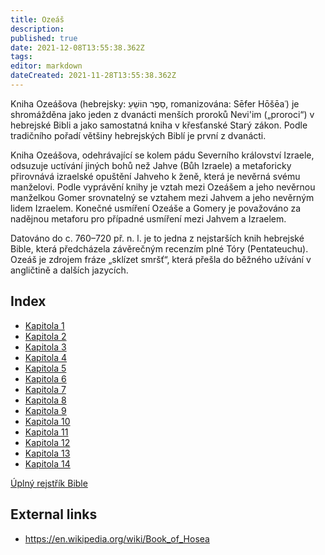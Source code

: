 ```yaml
---
title: Ozeáš
description: 
published: true
date: 2021-12-08T13:55:38.362Z
tags: 
editor: markdown
dateCreated: 2021-11-28T13:55:38.362Z
---
```


Kniha Ozeášova (hebrejsky: סֵפֶר הוֹשֵׁעַ, romanizována: Sēfer Hōšēaʿ) je shromážděna jako jeden z dvanácti menších proroků Nevi'im („proroci“) v hebrejské Bibli a jako samostatná kniha v křesťanské Starý zákon. Podle tradičního pořadí většiny hebrejských Biblí je první z dvanácti.

Kniha Ozeášova, odehrávající se kolem pádu Severního království Izraele, odsuzuje uctívání jiných bohů než Jahve (Bůh Izraele) a metaforicky přirovnává izraelské opuštění Jahveho k ženě, která je nevěrná svému manželovi. Podle vyprávění knihy je vztah mezi Ozeášem a jeho nevěrnou manželkou Gomer srovnatelný se vztahem mezi Jahvem a jeho nevěrným lidem Izraelem. Konečné usmíření Ozeáše a Gomery je považováno za nadějnou metaforu pro případné usmíření mezi Jahvem a Izraelem.

Datováno do c. 760–720 př. n. l. je to jedna z nejstarších knih hebrejské Bible, která předcházela závěrečným recenzím plné Tóry (Pentateuchu). Ozeáš je zdrojem fráze „sklízet smršť“, která přešla do běžného užívání v angličtině a dalších jazycích.

## Index

- [Kapitola 1](/cs/Bible/Hosea/1)
- [Kapitola 2](/cs/Bible/Hosea/2)
- [Kapitola 3](/cs/Bible/Hosea/3)
- [Kapitola 4](/cs/Bible/Hosea/4)
- [Kapitola 5](/cs/Bible/Hosea/5)
- [Kapitola 6](/cs/Bible/Hosea/6)
- [Kapitola 7](/cs/Bible/Hosea/7)
- [Kapitola 8](/cs/Bible/Hosea/8)
- [Kapitola 9](/cs/Bible/Hosea/9)
- [Kapitola 10](/cs/Bible/Hosea/10)
- [Kapitola 11](/cs/Bible/Hosea/11)
- [Kapitola 12](/cs/Bible/Hosea/12)
- [Kapitola 13](/cs/Bible/Hosea/13)
- [Kapitola 14](/cs/Bible/Hosea/14)


[Úplný rejstřík Bible](/cs/index/bible)


## External links

- https://en.wikipedia.org/wiki/Book_of_Hosea